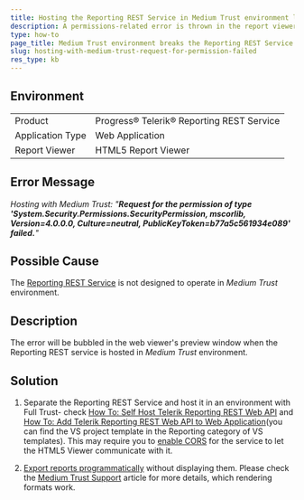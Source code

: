 ```yaml
---
title: Hosting the Reporting REST Service in Medium Trust environment leads to a permission error.
description: A permissions-related error is thrown in the report viewer when trying the Reporting REST service is hosted in Medium Trust environment.
type: how-to
page_title: Medium Trust environment breaks the Reporting REST Service
slug: hosting-with-medium-trust-request-for-permission-failed
res_type: kb
---
```


## Environment

<table>
	<tbody>
		<tr>
			<td>Product</td>
			<td>Progress® Telerik® Reporting REST Service</td>
		</tr>
		<tr>
			<td>Application Type</td>
			<td>Web Application</td>
		</tr>
		<tr>
			<td>Report Viewer</td>
			<td>HTML5 Report Viewer</td>
		</tr>		
	</tbody>
</table>

## Error Message

*Hosting with Medium Trust: "**Request for the permission of type 'System.Security.Permissions.SecurityPermission, mscorlib, Version=4.0.0.0, Culture=neutral, PublicKeyToken=b77a5c561934e089' failed.**"*  

## Possible Cause
  
The [Reporting REST Service](../telerik-reporting-rest-conception) is not designed to operate in *Medium Trust* environment. 

## Description

The error will be bubbled in the web viewer's preview window when the Reporting REST service is hosted in *Medium Trust* environment.

## Solution  

1. Separate the Reporting REST Service and host it in an environment with Full Trust- check [How To: Self Host Telerik Reporting REST Web API](../telerik-reporting-rest-host-http-service-using-self-hosting) and [How To: Add Telerik Reporting REST Web API to Web Application](../telerik-reporting-rest-host-http-service-using-web-hosting)(you can find the VS project template in the Reporting category of VS templates). This may require you to [enable CORS](https://www.asp.net/web-api/overview/security/enabling-cross-origin-requests-in-web-api) for the service to let the HTML5 Viewer communicate with it.

2. [Export reports programmatically](../programmatic-exporting-report) without displaying them. Please check the [Medium Trust Support](../asp-net-medium-trust-support) article for more details, which rendering formats work.



